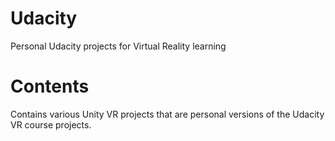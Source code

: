 # Udacity
Personal Udacity projects for Virtual Reality learning
# Contents
Contains various Unity VR projects that are personal versions of the Udacity VR course projects.
